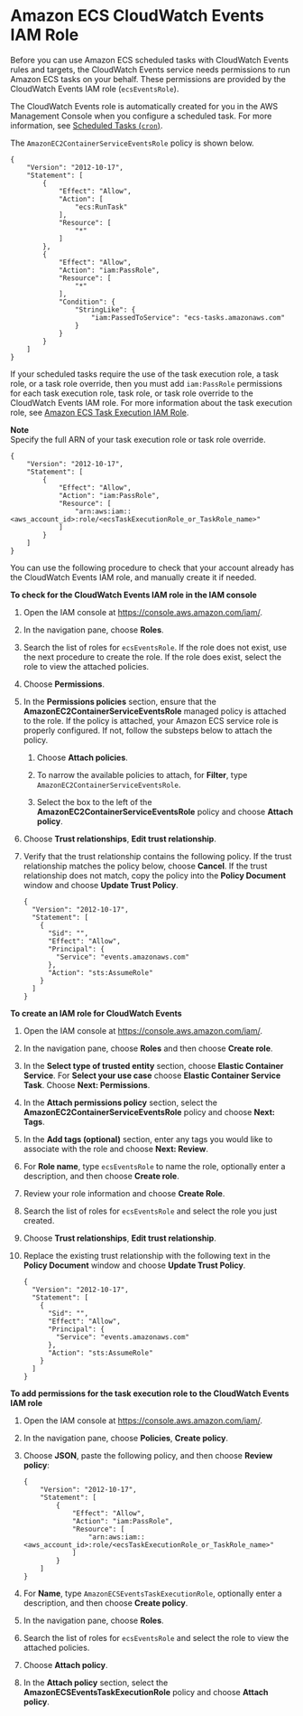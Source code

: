 # Amazon ECS CloudWatch Events IAM Role<a name="CWE_IAM_role"></a>

Before you can use Amazon ECS scheduled tasks with CloudWatch Events rules and targets, the CloudWatch Events service needs permissions to run Amazon ECS tasks on your behalf\. These permissions are provided by the CloudWatch Events IAM role \(`ecsEventsRole`\)\.

The CloudWatch Events role is automatically created for you in the AWS Management Console when you configure a scheduled task\. For more information, see [Scheduled Tasks \(`cron`\)](scheduled_tasks.md)\.

The `AmazonEC2ContainerServiceEventsRole` policy is shown below\.

```
{
    "Version": "2012-10-17",
    "Statement": [
        {
            "Effect": "Allow",
            "Action": [
                "ecs:RunTask"
            ],
            "Resource": [
                "*"
            ]
        },
        {
            "Effect": "Allow",
            "Action": "iam:PassRole",
            "Resource": [
                "*"
            ],
            "Condition": {
                "StringLike": {
                    "iam:PassedToService": "ecs-tasks.amazonaws.com"
                }
            }
        }
    ]
}
```

If your scheduled tasks require the use of the task execution role, a task role, or a task role override, then you must add `iam:PassRole` permissions for each task execution role, task role, or task role override to the CloudWatch Events IAM role\. For more information about the task execution role, see [Amazon ECS Task Execution IAM Role](task_execution_IAM_role.md)\.

**Note**  
Specify the full ARN of your task execution role or task role override\.

```
{
    "Version": "2012-10-17",
    "Statement": [
        {
            "Effect": "Allow",
            "Action": "iam:PassRole",
            "Resource": [
                "arn:aws:iam::<aws_account_id>:role/<ecsTaskExecutionRole_or_TaskRole_name>"
            ]
        }
    ]
}
```

You can use the following procedure to check that your account already has the CloudWatch Events IAM role, and manually create it if needed\.

**To check for the CloudWatch Events IAM role in the IAM console**

1. Open the IAM console at [https://console\.aws\.amazon\.com/iam/](https://console.aws.amazon.com/iam/)\.

1. In the navigation pane, choose **Roles**\.

1. Search the list of roles for `ecsEventsRole`\. If the role does not exist, use the next procedure to create the role\. If the role does exist, select the role to view the attached policies\.

1. Choose **Permissions**\.

1. In the **Permissions policies** section, ensure that the **AmazonEC2ContainerServiceEventsRole** managed policy is attached to the role\. If the policy is attached, your Amazon ECS service role is properly configured\. If not, follow the substeps below to attach the policy\.

   1. Choose **Attach policies**\.

   1. To narrow the available policies to attach, for **Filter**, type `AmazonEC2ContainerServiceEventsRole`\.

   1. Select the box to the left of the **AmazonEC2ContainerServiceEventsRole** policy and choose **Attach policy**\.

1. Choose **Trust relationships**, **Edit trust relationship**\.

1. Verify that the trust relationship contains the following policy\. If the trust relationship matches the policy below, choose **Cancel**\. If the trust relationship does not match, copy the policy into the **Policy Document** window and choose **Update Trust Policy**\.

   ```
   {
     "Version": "2012-10-17",
     "Statement": [
       {
         "Sid": "",
         "Effect": "Allow",
         "Principal": {
           "Service": "events.amazonaws.com"
         },
         "Action": "sts:AssumeRole"
       }
     ]
   }
   ```

**To create an IAM role for CloudWatch Events**

1. Open the IAM console at [https://console\.aws\.amazon\.com/iam/](https://console.aws.amazon.com/iam/)\.

1. In the navigation pane, choose **Roles** and then choose **Create role**\. 

1. In the **Select type of trusted entity** section, choose **Elastic Container Service**\. For **Select your use case** choose **Elastic Container Service Task**\. Choose **Next: Permissions**\.

1. In the **Attach permissions policy** section, select the **AmazonEC2ContainerServiceEventsRole** policy and choose **Next: Tags**\.

1. In the **Add tags \(optional\)** section, enter any tags you would like to associate with the role and choose **Next: Review**\.

1. For **Role name**, type `ecsEventsRole` to name the role, optionally enter a description, and then choose **Create role**\.

1. Review your role information and choose **Create Role**\.

1. Search the list of roles for `ecsEventsRole` and select the role you just created\.

1. Choose **Trust relationships**, **Edit trust relationship**\.

1. Replace the existing trust relationship with the following text in the **Policy Document** window and choose **Update Trust Policy**\.

   ```
   {
     "Version": "2012-10-17",
     "Statement": [
       {
         "Sid": "",
         "Effect": "Allow",
         "Principal": {
           "Service": "events.amazonaws.com"
         },
         "Action": "sts:AssumeRole"
       }
     ]
   }
   ```

**To add permissions for the task execution role to the CloudWatch Events IAM role**

1. Open the IAM console at [https://console\.aws\.amazon\.com/iam/](https://console.aws.amazon.com/iam/)\.

1. In the navigation pane, choose **Policies**, **Create policy**\.

1. Choose **JSON**, paste the following policy, and then choose **Review policy**:

   ```
   {
       "Version": "2012-10-17",
       "Statement": [
           {
               "Effect": "Allow",
               "Action": "iam:PassRole",
               "Resource": [
                   "arn:aws:iam::<aws_account_id>:role/<ecsTaskExecutionRole_or_TaskRole_name>"
               ]
           }
       ]
   }
   ```

1. For **Name**, type `AmazonECSEventsTaskExecutionRole`, optionally enter a description, and then choose **Create policy**\.

1. In the navigation pane, choose **Roles**\.

1. Search the list of roles for `ecsEventsRole` and select the role to view the attached policies\.

1. Choose **Attach policy**\.

1. In the **Attach policy** section, select the **AmazonECSEventsTaskExecutionRole** policy and choose **Attach policy**\.